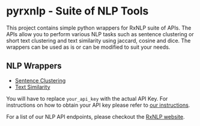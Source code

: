 # pyrxnlp - Suite of NLP Tools

This project contains simple python wrappers for RxNLP suite of APIs. The APIs allow you to perform various NLP tasks such as sentence clustering or short text clustering and text similarity using jaccard, cosine and dice. The wrappers can be used as is or can be modified to suit your needs. 

## NLP Wrappers
- [Sentence Clustering](https://github.com/RxNLP/pyrxnlp/tree/master/client)
- [Text Similarity](https://github.com/RxNLP/pyrxnlp/tree/master/client)

You will have to replace `your_api_key` with the actual API Key. For instructions on how to obtain your API key please refer to [our instructions](http://www.rxnlp.com/api-key/). 

For a list of our NLP API endpoints, please checkout the [RxNLP website](http://www.rxnlp.com/api-reference/).
 
